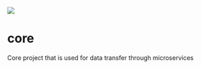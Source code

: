 [![](https://jitpack.io/v/MiroslavKolosnjaji/core.svg)](https://jitpack.io/#MiroslavKolosnjaji/core)
# core
Core project that is used for data transfer through microservices
